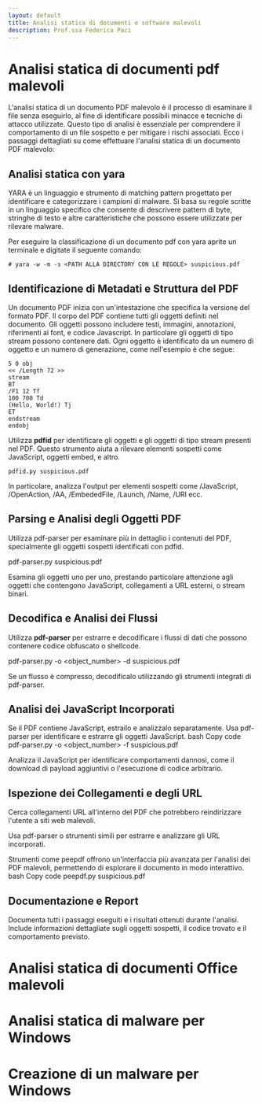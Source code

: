 ```yaml
---
layout: default
title: Analisi statica di documenti e software malevoli
description: Prof.ssa Federica Paci
---
```


# Analisi statica di documenti pdf malevoli

L'analisi statica di un documento PDF malevolo è il processo di esaminare il file senza eseguirlo, al fine di identificare possibili minacce e tecniche di attacco utilizzate. Questo tipo di analisi è essenziale per comprendere il comportamento di un file sospetto e per mitigare i rischi associati. Ecco i passaggi dettagliati su come effettuare l'analisi statica di un documento PDF malevolo:

## Analisi statica con yara 

YARA è un linguaggio e strumento di matching pattern progettato per identificare e categorizzare i campioni di malware. Si basa su regole scritte in un linguaggio specifico che consente di descrivere pattern di byte, stringhe di testo e altre caratteristiche che possono essere utilizzate per rilevare malware. 

Per eseguire la classificazione di un documento pdf con yara aprite un terminale e digitate il seguente comando:

```
# yara -w -m -s <PATH ALLA DIRECTORY CON LE REGOLE> suspicious.pdf
```

## Identificazione di Metadati e Struttura del PDF

Un documento PDF inizia con un'intestazione che specifica la versione del formato PDF. Il corpo del PDF contiene tutti gli oggetti definiti nel documento. Gli oggetti possono includere testi, immagini, annotazioni, riferimenti ai font, e codice Javascript. In particolare gli oggetti di tipo stream possono contenere dati. Ogni oggetto è identificato da un numero di oggetto e un numero di generazione, come nell'esempio è che segue:
```
5 0 obj
<< /Length 72 >>
stream
BT
/F1 12 Tf
100 700 Td
(Hello, World!) Tj
ET
endstream
endobj
```
Utilizza **pdfid** per identificare gli oggetti e gli oggetti di tipo stream presenti nel PDF. Questo strumento aiuta a rilevare elementi sospetti come JavaScript, oggetti embed, e altro.
```
pdfid.py suspicious.pdf
```

In particolare, analizza l'output per elementi sospetti come /JavaScript, /OpenAction, /AA, /EmbededFile, /Launch, /Name, /URI ecc.

## Parsing e Analisi degli Oggetti PDF

Utilizza pdf-parser per esaminare più in dettaglio i contenuti del PDF, specialmente gli oggetti sospetti identificati con pdfid.

pdf-parser.py suspicious.pdf

Esamina gli oggetti uno per uno, prestando particolare attenzione agli oggetti che contengono JavaScript, collegamenti a URL esterni, o stream binari.

## Decodifica e Analisi dei Flussi

Utilizza **pdf-parser** per estrarre e decodificare i flussi di dati che possono contenere codice obfuscato o shellcode.

pdf-parser.py -o <object_number> -d suspicious.pdf

Se un flusso è compresso, decodificalo utilizzando gli strumenti integrati di pdf-parser.

## Analisi dei JavaScript Incorporati

Se il PDF contiene JavaScript, estrailo e analizzalo separatamente. Usa pdf-parser per identificare e estrarre gli oggetti JavaScript.
bash
Copy code
pdf-parser.py -o <object_number> -f suspicious.pdf

Analizza il JavaScript per identificare comportamenti dannosi, come il download di payload aggiuntivi o l'esecuzione di codice arbitrario.

## Ispezione dei Collegamenti e degli URL

Cerca collegamenti URL all'interno del PDF che potrebbero reindirizzare l'utente a siti web malevoli.

Usa pdf-parser o strumenti simili per estrarre e analizzare gli URL incorporati.

Strumenti come peepdf offrono un'interfaccia più avanzata per l'analisi dei PDF malevoli, permettendo di esplorare il documento in modo interattivo.
bash
Copy code
peepdf.py suspicious.pdf

## Documentazione e Report

Documenta tutti i passaggi eseguiti e i risultati ottenuti durante l'analisi. Include informazioni dettagliate sugli oggetti sospetti, il codice trovato e il comportamento previsto.

# Analisi statica di documenti Office malevoli

# Analisi statica di malware per Windows

# Creazione di un malware per Windows
